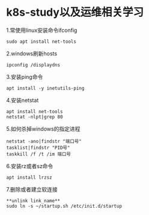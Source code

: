 # k8s-study以及运维相关学习
1.常使用linux安装命令ifconfig

```
sudo apt install net-tools
```

2.windows刷新hosts

```
ipconfig /displaydns
```

3.安装ping命令

```
apt install -y inetutils-ping
```

4.安装netstat

```
apt install net-tools
netstat -nlpt|grep 80
```

5.如何杀掉windows的指定进程

```
netstat -ano|findstr "端口号"
tasklist|findstr "PID号"   
taskkill /f /t /im 端口号
```

6.安装rz或者sz命令

```
apt install lrzsz
```

7.删除或者建立软连接

```
**unlink link_name**
sudo ln -s ~/startup.sh /etc/init.d/startup
```

